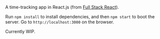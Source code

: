 A time-tracking app in React.js (from [Full Stack React](https://www.fullstackreact.com/)).

Run `npm install` to install dependencies, and then `npm start` to boot the server.
Go to `http://localhost:3000` on the browser.

Currently WIP.
